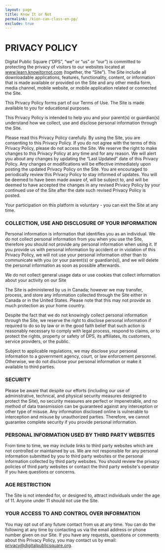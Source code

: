 ```yaml
---
layout: page
title: Know It or Not
permalink: /kion-can-class-en-pp/
exclude: true
---
```


# **PRIVACY POLICY**

Digital Public Square (“DPS”, “we” or “us” or “our”) is committed to protecting the privacy of visitors to our websites located at www.learn.knowitornot.com (together, the “Site”). The Site include all downloadable applications, features, functionality, content, or information that is made available or provided on the Site and any other media form, media channel, mobile website, or mobile application related or connected the Site.

This Privacy Policy forms part of our Terms of Use. The Site is made available to you for educational purposes. 

This Privacy Policy is intended to help you and your parent(s) or guardian(s) understand how we collect, use and disclose personal information through the Site. 

Please read this Privacy Policy carefully. By using the Site, you are consenting to this Privacy Policy. If you do not agree with the terms of this Privacy Policy, please do not access the Site. We reserve the right to make changes to this Privacy Policy at any time and for any reason. We will alert you about any changes by updating the “Last Updated” date of this Privacy Policy. Any changes or modifications will be effective immediately upon posting the updated Privacy Policy on the Site. You are encouraged to periodically review this Privacy Policy to stay informed of updates. You will be deemed to have been made aware of, will be subject to, and will be deemed to have accepted the changes in any revised Privacy Policy by your continued use of the Site after the date such revised Privacy Policy is posted. 

Your participation on this platform is voluntary - you can exit the Site at any time. 

### **COLLECTION, USE AND DISCLOSURE OF YOUR INFORMATION**

Personal information is information that identifies you as an individual. We do not collect personal information from you when you use the Site, therefore you should not provide any personal information when using it. If you provide us with personal information by accident or in violation of this Privacy Policy, we will not use your personal information other than to communicate with you (or your parent(s) or guardian(s)), and we will delete the personal information as soon as possible afterwards. 

We do not collect general usage data or use cookies that collect information about your activity on our Site

The Site is administered by us in Canada; however we may transfer, process, and store any information collected through the Site either in Canada or in the United States. Please note that this may not provide as much protection as your home country. 

Despite the fact that we do not knowingly collect personal information through the Site, we reserve the right to disclose personal information if required to do so by law or in the good faith belief that such action is reasonably necessary to comply with legal process, 
respond to claims, or to protect the rights, property or safety of DPS, its affiliates, its customers, service providers, or the public. 

Subject to applicable regulations, we may disclose your personal information to a government agency, court, or law enforcement personnel. Otherwise, we do not disclose your personal information or make it available to third parties. 

### **SECURITY**

Please be aware that despite our efforts (including our use of administrative, technical, and physical security measures designed to protect the Site), no security measures are perfect or impenetrable, and no method of data transmission can be guaranteed against any interception or other type of misuse. Any information disclosed online is vulnerable to interception and misuse by unauthorized parties. Therefore, we cannot guarantee complete security if you provide personal information. 

### **PERSONAL INFORMATION USED BY THIRD PARTY WEBSITES**

From time to time, we may include links to third party websites which are not controlled or maintained by us. We are not responsible for any personal information submitted by you to third party websites or the personal information collected by third party websites. You should review the privacy policies of third party websites or contact the third party website's operator if you have questions or concerns. 

### **AGE RESTRICTION**

The Site is not intended for, or designed to, attract individuals under the age of 11. Anyone under 11 should not use the Site. 

### **YOUR ACCESS TO AND CONTROL OVER INFORMATION**

You may opt out of any future contact from us at any time. You can do the following at any time by contacting us via the email address or phone number given on our Site. If you have any requests, questions or comments about this Privacy Policy, you may contact us by email: [privacy@digitalpublicsquare.org](mailto:privacy@digitalpublicsquare.org).
